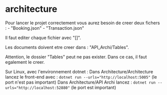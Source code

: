 # architecture

Pour lancer le projet correctement vous aurez besoin de creer deux fichers :
    - "Booking.json"
    - "Transaction.json"

Il faut editer chaque fichier avec "[]".

Les documents doivent etre creer dans : "API_Archi/Tables".

Attention, le dossier "Tables" peut ne pas exister. Dans ce cas, il faut egalement le creer.

Sur Linux, avec l'environnement dotnet :
Dans Architecture/Architecture lancez le front-end avec : `dotnet run --urls="http://localhost:5005"` (le port n'est pas important)
Dans Architecture/API Archi lancez : `dotnet run --urls="http://localhost:52880"` (le port est important)